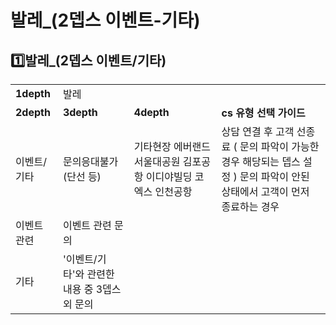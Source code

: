 # 발레_(2뎁스 이벤트-기타)

**1️⃣발레\_(2뎁스 이벤트/기타)**
-----------------------

|  |  |  |  |
| --- | --- | --- | --- |
| **1depth** | 발레 | | |
| **2depth** | **3depth** | **4depth** | **cs 유형 선택 가이드** |
| 이벤트/기타 | 문의응대불가(단선 등) | 기타현장  에버랜드  서울대공원  김포공항  이디야빌딩  코엑스  인천공항 | 상담 연결 후 고객 선종료 ( 문의 파악이 가능한 경우 해당되는 뎁스 설정 ) 문의 파악이 안된 상태에서 고객이 먼저 종료하는 경우 |
| 이벤트 관련 | 이벤트 관련 문의 |
| 기타 | '이벤트/기타'와 관련한 내용 중 3뎁스 외 문의 |